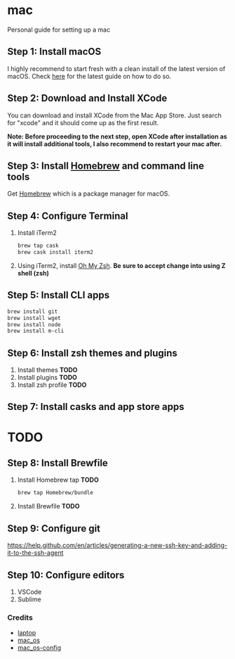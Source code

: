 # mac
Personal guide for setting up a mac

## Step 1: Install macOS
I highly recommend to start fresh with a clean install of the latest version of macOS. Check [here](https://support.apple.com/en-ph/HT204904) for the latest guide on how to do so.

## Step 2: Download and Install XCode
You can download and install XCode from the Mac App Store. Just search for "xcode" and it should come up as the first result.

**Note: Before proceeding to the next step, open XCode after installation as it will install additional tools, I also recommend to restart your mac after.**

## Step 3: Install [Homebrew](https://brew.sh/) and command line tools
Get [Homebrew](https://brew.sh/) which is a package manager for macOS.

## Step 4: Configure Terminal
1. Install iTerm2
    ``` sh
    brew tap cask
    brew cask install iterm2
    ```
2. Using iTerm2, install [Oh My Zsh](https://github.com/robbyrussell/oh-my-zsh). **Be sure to accept change into using Z shell (zsh)**

## Step 5: Install CLI apps
``` sh
brew install git
brew install wget
brew install node
brew install m-cli
```

## Step 6: Install zsh themes and plugins
1. Install themes **TODO**
2. Install plugins **TODO**
3. Install zsh profile **TODO**


## Step 7: Install casks and app store apps
# TODO

## Step 8: Install Brewfile
1. Install Homebrew tap **TODO**
    ``` sh
    brew tap Homebrew/bundle
    ```
2. Install Brewfile **TODO**

## Step 9: Configure git
https://help.github.com/en/articles/generating-a-new-ssh-key-and-adding-it-to-the-ssh-agent

## Step 10: Configure editors
1. VSCode
2. Sublime



### Credits
- [laptop](https://github.com/thoughtbot/laptop)
- [mac_os](https://github.com/bkuhlmann/mac_os)
- [mac_os-config](https://github.com/bkuhlmann/mac_os-config)
